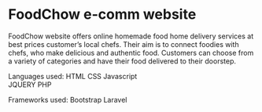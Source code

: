 # FoodChow e-comm website

FoodChow website offers online homemade food home delivery services at best prices customer’s local chefs. Their aim is to connect foodies with chefs, 
who make delicious and authentic food. Customers can choose from a variety of categories and have their food delivered to their doorstep.

Languages used:
HTML
CSS
Javascript                                                 
JQUERY
PHP 

Frameworks used:
Bootstrap 
Laravel 





